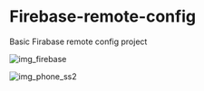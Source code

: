 # Firebase-remote-config
Basic Firabase remote config project

![img_firebase](https://user-images.githubusercontent.com/74837526/208757532-eff1b785-11b7-48f4-8a2a-e1bc9c3391fe.PNG)

![img_phone_ss2](https://user-images.githubusercontent.com/74837526/208758503-635695f4-9164-435a-bcaa-0ac42ca004d8.JPG)
